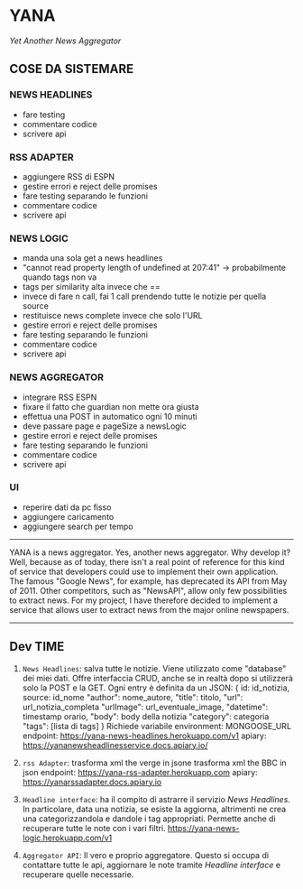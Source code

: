 # YANA
_Yet Another News Aggregator_

## COSE DA SISTEMARE
### NEWS HEADLINES
- fare testing
- commentare codice
- scrivere api
### RSS ADAPTER
- aggiungere RSS di ESPN
- gestire errori e reject delle promises
- fare testing separando le funzioni
- commentare codice
- scrivere api
### NEWS LOGIC
- manda una sola get a news headlines
- "cannot read property length of undefined at 207:41" -> probabilmente quando tags non va
- tags per similarity alta invece che ==
- invece di fare n call, fai 1 call prendendo tutte le notizie per quella source
- restituisce news complete invece che solo l'URL
- gestire errori e reject delle promises
- fare testing separando le funzioni
- commentare codice
- scrivere api
### NEWS AGGREGATOR
- integrare RSS ESPN
- fixare il fatto che guardian non mette ora giusta
- effettua una POST in automatico ogni 10 minuti
- deve passare page e pageSize a newsLogic
- gestire errori e reject delle promises
- fare testing separando le funzioni
- commentare codice
- scrivere api
### UI
- reperire dati da pc fisso
- aggiungere caricamento
- aggiungere search per tempo

***
YANA is a news aggregator. Yes, another news aggregator. Why develop it? Well, because as of today, there isn't a real point of reference for this kind of service that developers could use to implement their own application. The famous "Google News", for example, has deprecated its API from May of 2011. Other competitors, such as "NewsAPI", allow only few possibilities to extract news. For my project, I have therefore decided to implement a service that allows user to extract news from the major online newspapers.
***

## Dev TIME
1. ``News Headlines``: salva tutte le notizie. Viene utilizzato come "database" dei miei dati. Offre interfaccia CRUD, anche se in realtà dopo si utilizzerà solo la POST e la GET. Ogni entry è definita da un JSON: {
id: id_notizia,
source: id_nome
"author": nome_autore,
"title": titolo,
"url": url_notizia_completa
"urlImage": url_eventuale_image,
"datetime": timestamp orario,
"body": body della notizia
"category": categoria
"tags": [lista di tags]
} Richiede variabile environment: MONGOOSE_URL endpoint: https://yana-news-headlines.herokuapp.com/v1
apiary: https://yananewsheadlinesservice.docs.apiary.io/

2. ``rss Adapter``: trasforma xml the verge in jsone  trasforma xml the BBC in json endpoint: https://yana-rss-adapter.herokuapp.com apiary: https://yanarssadapter.docs.apiary.io

4. ``Headline interface``: ha il compito di astrarre il servizio _News Headlines_. In particolare, data una notizia, se esiste la aggiorna, altrimenti ne crea una categorizzandola e dandole i tag appropriati. Permette anche di recuperare tutte le note con i vari filtri. https://yana-news-logic.herokuapp.com/v1

5. ``Aggregator API``: Il vero e proprio aggregatore. Questo si occupa di contattare tutte le api, aggiornare le note tramite _Headline interface_  e recuperare quelle necessarie.
